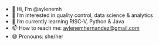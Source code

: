 - 👋 Hi, I’m @aylenemh
- 👀 I’m interested in quality control, data science & analytics 
- 🌱 I’m currently learning RISC-V, Python & Java 
- 📫 How to reach me: aylenemhernandez@gmail.com
- 😄 Pronouns: she/her

<!---
aylenemh/aylenemh is a ✨ special ✨ repository because its `README.md` (this file) appears on your GitHub profile.
You can click the Preview link to take a look at your changes.
--->
